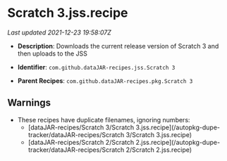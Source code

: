 # Scratch 3.jss.recipe

_Last updated 2021-12-23 19:58:07Z_

- **Description**: Downloads the current release version of Scratch 3 and then uploads to the JSS

- **Identifier**: `com.github.dataJAR-recipes.jss.Scratch 3`

- **Parent Recipes**: `com.github.dataJAR-recipes.pkg.Scratch 3`

## Warnings

- These recipes have duplicate filenames, ignoring numbers:
    - [dataJAR-recipes/Scratch 3/Scratch 3.jss.recipe](/autopkg-dupe-tracker/dataJAR-recipes/Scratch 3/Scratch 3.jss.recipe)
    - [dataJAR-recipes/Scratch 2/Scratch 2.jss.recipe](/autopkg-dupe-tracker/dataJAR-recipes/Scratch 2/Scratch 2.jss.recipe)